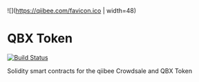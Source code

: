 ![](https://qiibee.com/favicon.ico | width=48)

QBX Token
=======================

[![Build Status](https://travis-ci.org/qiibee/qbx.svg?branch=master)](https://travis-ci.org/qiibee/qbx)

Solidity smart contracts for the qiibee Crowdsale and QBX Token
